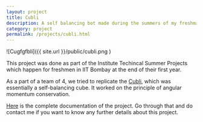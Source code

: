 ```yaml
---
layout: project
title: Cubli
description: A self balancing bot made during the summers of my freshman year
category: project
permalink: /projects/cubli.html
---
```



 ![Cugfgfbli]({{ site.url }}/public/cubli.png )

This project was done as part of the Institute Techincal Summer Projects which happen for freshmen in IIT Bombay at the end of their first year.

As a part of a team of 4, we tried to replicate the [Cubli]( https://www.youtube.com/watch?v=n_6p-1J551Y ), which was essentially a self-balancing cube. It worked on the principle of angular momentum conservation.

[Here]( https://stab-iitb.org/itsprandomap/documentation?id=46 ) is the complete documentation of the project. Go through that and do contact me if you want to know any further details about this project.

